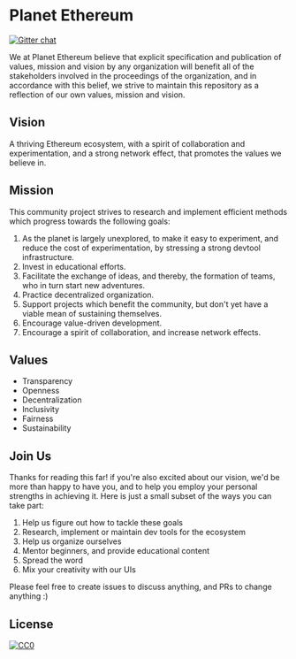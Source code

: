 # Planet Ethereum
[![Gitter chat](https://badges.gitter.im/gitterHQ/gitter.png)](https://gitter.im/planet-ethereum/Lobby)

We at Planet Ethereum believe that explicit specification and publication of values, mission and vision by any organization will benefit all of the stakeholders involved in the proceedings of the organization, and in accordance with this belief, we strive to maintain this repository as a reflection of our own values, mission and vision.

## Vision
A thriving Ethereum ecosystem, with a spirit of collaboration and experimentation, and a strong network effect, that promotes the values we believe in.

## Mission
This community project strives to research and implement efficient methods which progress towards the following goals:

1. As the planet is largely unexplored, to make it easy to experiment, and reduce the cost of experimentation, by stressing a strong devtool infrastructure.
2. Invest in educational efforts.
3. Facilitate the exchange of ideas, and thereby, the formation of teams, who in turn start new adventures.
4. Practice decentralized organization.
5. Support projects which benefit the community, but don't yet have a viable mean of sustaining themselves.
6. Encourage value-driven development.
7. Encourage a spirit of collaboration, and increase network effects.

## Values
- Transparency
- Openness
- Decentralization
- Inclusivity
- Fairness
- Sustainability

## Join Us
Thanks for reading this far! if you're also excited about our vision, we'd be more than happy
to have you, and to help you employ your personal strengths in achieving it. Here is just a small subset of the ways
you can take part:

1. Help us figure out how to tackle these goals
2. Research, implement or maintain dev tools for the ecosystem
2. Help us organize ourselves
3. Mentor beginners, and provide educational content
4. Spread the word
5. Mix your creativity with our UIs

Please feel free to create issues to discuss anything, and PRs to change anything :)

## License

[![CC0](https://licensebuttons.net/p/zero/1.0/88x31.png)](https://creativecommons.org/publicdomain/zero/1.0/)
